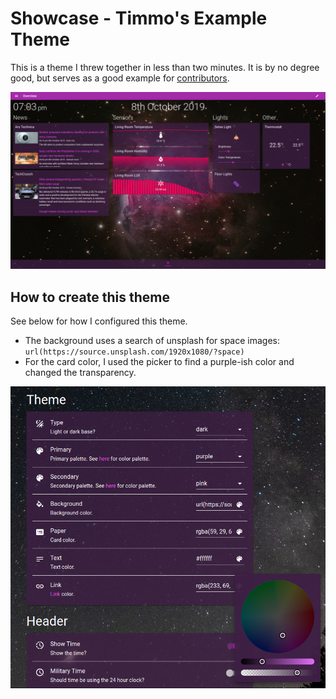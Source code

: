 # Showcase - Timmo's Example Theme

This is a theme I threw together in less than two minutes. It is by no degree
 good, but serves as a good example for [contributors][contributing.md].

![Purple Space][showcase-timmo-purple-space]

## How to create this theme

See below for how I configured this theme.

- The background uses a search of unsplash for space images:
 `url(https://source.unsplash.com/1920x1080/?space)`
- For the card color, I used the picker to find a purple-ish color and changed
 the transparency.


![Configuration][showcase-timmo-config-theme]

[contributing.md]: ../contributing.md
[showcase-timmo-purple-space]: purple-space.png
[showcase-timmo-config-theme]: config-theme.png
